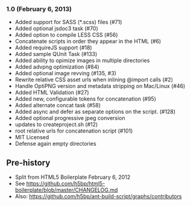 ### 1.0 (February 6, 2013)

- Added support for SASS (*.scss) files (#71)
- Added optional jsdoc3 task (#70)
- Added option to compile LESS CSS (#56)
- Concatenate scripts in order they appear in the HTML (#6)
- Added requireJS support (#18)
- Added sample QUnit Task (#133)
- Added ability to opimize images in multiple directories 
- Added advpng optimization (#84)
- Added optional image revving (#135, #3)
- Rewrite relative CSS asset urls when inlining @import calls (#2) 
- Handle OptiPNG version and metadata stripping on Mac/Linux (#46)
- Added HTML Validation (#27)
- Added new, configurable tokens for concatenation (#95)
- Added alternate concat task (#58)
- Added async and defer as separate options on the script. (#128)
- Added optional progressive jpeg conversion
- updates to createproject.sh (#12)
- root relative urls for concatenation script (#101)
- MIT Licensed
- Defense again empty directories

## Pre-history

- Split from HTML5 Boilerplate February 6, 2012
- See https://github.com/h5bp/html5-boilerplate/blob/master/CHANGELOG.md
- Also: https://github.com/h5bp/ant-build-script/graphs/contributors
